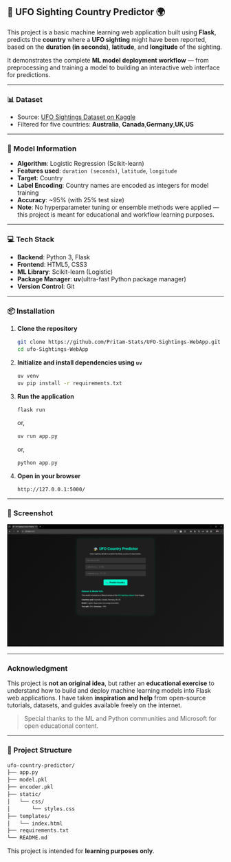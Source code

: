 
## 🚀 UFO Sighting Country Predictor 🌍

This project is a basic machine learning web application built using **Flask**, predicts the **country** where a **UFO sighting** might have been reported, based on the **duration (in seconds)**, **latitude**, and **longitude** of the sighting.

It demonstrates the complete **ML model deployment workflow** — from preprocessing and training a model to building an interactive web interface for predictions.

---

### 📊 Dataset

* Source: [UFO Sightings Dataset on Kaggle](https://www.kaggle.com/datasets/NUFORC/ufo-sightings)
* Filtered for five countries:
  **Australia**, **Canada**,**Germany**,**UK**,**US**

---

### 🧠 Model Information

* **Algorithm**: Logistic Regression (Scikit-learn)
* **Features used**: `duration (seconds)`, `latitude`, `longitude`
* **Target**: Country
* **Label Encoding**: Country names are encoded as integers for model training
* **Accuracy**: \~95% (with 25% test size)
* **Note**: No hyperparameter tuning or ensemble methods were applied — this project is meant for educational and workflow learning purposes.

---

### 💻 Tech Stack

* **Backend**: Python 3, Flask
* **Frontend**: HTML5, CSS3
* **ML Library**: Scikit-learn (Logistic)
* **Package Manager**: **uv**(ultra-fast Python package manager)
* **Version Control**: Git

---

### 📦 Installation

1. **Clone the repository**

   ```bash
   git clone https://github.com/Pritam-Stats/UFO-Sightings-WebApp.git
   cd ufo-Sightings-WebApp
   ```

2. **Initialize and install dependencies using `uv`**

   ```bash
   uv venv
   uv pip install -r requirements.txt
   ```

3. **Run the application**

   ```bash
   flask run
   ```
   or,
   ```bash
   uv run app.py
   ```
   or,
   ```bash
   python app.py
   ```

4. **Open in your browser**

   ```
   http://127.0.0.1:5000/
   ```

---

### 🌟 Screenshot

![App Screenshot](static/images/Screenshot.png)

---

### Acknowledgment

This project is **not an original idea**, but rather an **educational exercise** to understand how to build and deploy machine learning models into Flask web applications.
I have taken **inspiration and help** from open-source tutorials, datasets, and guides available freely on the internet.

> Special thanks to the ML and Python communities and Microsoft for open educational content.

---

### 📁 Project Structure

```bash
ufo-country-predictor/
├── app.py
├── model.pkl
├── encoder.pkl
├── static/
│   └── css/
│       └── styles.css
├── templates/
│   └── index.html
├── requirements.txt
└── README.md
```
This project is intended for **learning purposes only**.